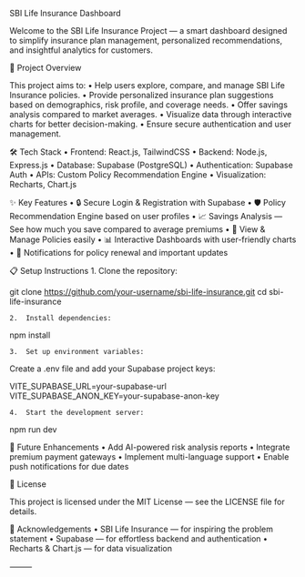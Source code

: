 SBI Life Insurance Dashboard

Welcome to the SBI Life Insurance Project — a smart dashboard designed to simplify insurance plan management, personalized recommendations, and insightful analytics for customers.

🚀 Project Overview

This project aims to:
	•	Help users explore, compare, and manage SBI Life Insurance policies.
	•	Provide personalized insurance plan suggestions based on demographics, risk profile, and coverage needs.
	•	Offer savings analysis compared to market averages.
	•	Visualize data through interactive charts for better decision-making.
	•	Ensure secure authentication and user management.

🛠️ Tech Stack
	•	Frontend: React.js, TailwindCSS
	•	Backend: Node.js, Express.js
	•	Database: Supabase (PostgreSQL)
	•	Authentication: Supabase Auth
	•	APIs: Custom Policy Recommendation Engine
	•	Visualization: Recharts, Chart.js

✨ Key Features
	•	🔒 Secure Login & Registration with Supabase
	•	🛡️ Policy Recommendation Engine based on user profiles
	•	📈 Savings Analysis — See how much you save compared to average premiums
	•	🧾 View & Manage Policies easily
	•	📊 Interactive Dashboards with user-friendly charts
	•	📨 Notifications for policy renewal and important updates

📋 Setup Instructions
	1.	Clone the repository:

git clone https://github.com/your-username/sbi-life-insurance.git
cd sbi-life-insurance


	2.	Install dependencies:

npm install


	3.	Set up environment variables:
Create a .env file and add your Supabase project keys:

VITE_SUPABASE_URL=your-supabase-url
VITE_SUPABASE_ANON_KEY=your-supabase-anon-key


	4.	Start the development server:

npm run dev


🧠 Future Enhancements
	•	Add AI-powered risk analysis reports
	•	Integrate premium payment gateways
	•	Implement multi-language support
	•	Enable push notifications for due dates

📜 License

This project is licensed under the MIT License — see the LICENSE file for details.

🤝 Acknowledgements
	•	SBI Life Insurance — for inspiring the problem statement
	•	Supabase — for effortless backend and authentication
	•	Recharts & Chart.js — for data visualization

⸻

